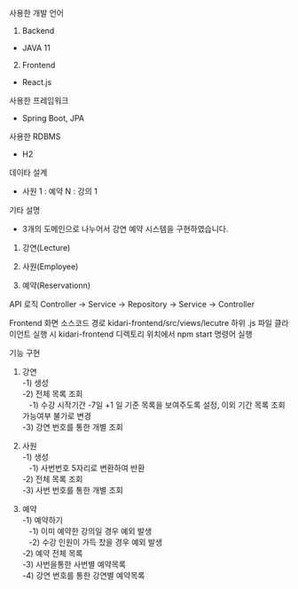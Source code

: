 사용한 개발 언어
1. Backend
  -  JAVA 11
 
2. Frontend
  - React.js
  
사용한 프레임워크
 - Spring Boot, JPA
 
사용한 RDBMS
 - H2

데이타 설계
 - 사원 1 : 예약 N : 강의 1
 
기타 설명
 - 3개의 도메인으로 나누어서 강연 예약 시스템을 구현하였습니다.
 1. 강연(Lecture)
  
 2. 사원(Employee)
 
 3. 예약(Reservationn)

API 로직
 Controller -> Service -> Repository -> Service -> Controller
 
Frontend 화면 소스코드 경로
 kidari-frontend/src/views/lecutre 하위 .js 파일
 클라이언트 실행 시 kidari-frontend 디렉토리 위치에서 npm start 명령어 실행


기능 구현
1. 강연 <br/>
 -1) 생성 <br/>
 -2) 전체 목록 조회 <br/> 
 &nbsp;&nbsp; -1) 수강 시작기간 -7일 +1 일 기준 목록을 보여주도록 설정, 이외 기간 목록 조회 가능여부 불가로 변경 <br/>
 -3) 강연 번호를 통한 개별 조회 <br/>
 
2. 사원 <br/>
 -1) 생성 <br/>
 &nbsp;&nbsp; -1) 사번번호 5자리로 변환하여 반환  <br/>
 -2) 전체 목록 조회 <br/>
 -3) 사번 번호를 통한 개별 조회 <br/>

3. 예약 <br/>
 -1) 예약하기 <br/>
 &nbsp;&nbsp; -1) 이미 예약한 강의일 경우 예외 발생 <br/>
 &nbsp;&nbsp; -2) 수강 인원이 가득 찼을 경우 예외 발생 <br/>
 -2) 예약 전체 목록 <br/>
 -3) 사번을통한 사번별 예약목록 <br/>
 -4) 강연 번호를 통한 강연별 예약목록 <br/>
 
